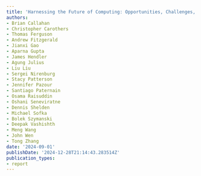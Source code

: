 ```yaml
---
title: 'Harnessing the Future of Computing: Opportunities, Challenges, and Innovations'
authors:
- Brian Callahan
- Christopher Carothers
- Thomas Ferguson
- Andrew Fitzgerald
- Jianxi Gao
- Aparna Gupta
- James Hendler
- Agung Julius
- Liu Liu
- Sergei Nirenburg
- Stacy Patterson
- Jennifer Pazour
- Santiago Paternain
- Osama Raisuddin
- Oshani Seneviratne
- Dennis Shelden
- Michael Sofka
- Bolek Szymanski
- Deepak Vashishth
- Meng Wang
- John Wen
- Tong Zhang
date: '2024-09-01'
publishDate: '2024-12-28T21:14:43.283514Z'
publication_types:
- report
---
```


